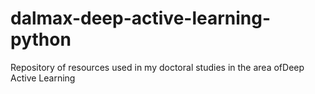 # dalmax-deep-active-learning-python
Repository of resources used in my doctoral studies in the area of ​​Deep Active Learning
